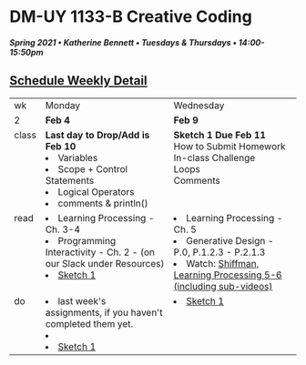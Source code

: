 # DM-UY 1133-B Creative Coding
##### Spring 2021 • Katherine Bennett • Tuesdays & Thursdays • 14:00-15:50pm 


## [Schedule Weekly Detail](Calendar.md) 

<table>
<tr>
<td>wk</td>
<td>Monday </td>
<td>Wednesday </td>
</tr>
<!-- dates -->
<tr>
  <td valign="top">2</td>
  <td valign="top" width="48%"><strong>Feb 4</strong></td>
  <td valign="top" width="48%"><strong>Feb 9</strong></td>
</tr>
<!-- class -->
<tr>
	<td valign="top">class</td>
	<!-- day Mon -->
	<td valign="top" width="48%">
	<strong> Last day to Drop/Add is Feb 10</strong>
	<li> Variables</li>
	<li> Scope + Control Statements</li> 
	<li> Logical Operators </li>
	<li> comments & println()</li>
	</td>
	<!-- day WEd -->
	<td valign="top" width="48%">
	<strong> Sketch 1 Due Feb 11 </strong><br>
	How to Submit Homework <br>
	In-class Challenge <br>
	Loops <br>
	Comments <br>
	</td>
<!-- homework -->
<tr>
  <td valign="top">read</td>
  	<!-- day Tues -->
  	<td valign="top"> 
   <li> Learning Processing - Ch. 3-4 </li>
   <li>Programming Interactivity - Ch. 2 - (on our Slack under Resources)</li>	
   <li> <a href = "Sketch_1.md">Sketch 1</a></li>
	</td>
  	<!-- day Thurs -->
  	<td valign="top"> 
    <li> Learning Processing - Ch. 5 </li>
	<li> Generative Design - P.0, P.1.2.3 - P.2.1.3 </li>
	<li> Watch:  <a href="https://www.youtube.com/user/shiffman/playlists?view=50&sort=dd&shelf_id=2">Shiffman, Learning Processing 5-6 (including sub-videos)</li> </a>	
  	</td>
 </tr>
 <!-- do -->
<tr>
  <td valign="top">do</td>
	<!-- day Tues -->
	<td valign="top">
 	<li> last week's assignments, if you haven't completed them yet.<li>
 	<li><a href = "Sketch_1.md"> Sketch 1 </a></li>
 </td>
  	<!-- day Thurs -->
  	<td valign="top">
  	<li><a href = "Sketch_1.md"> Sketch 1 </a></li>
  	</td>
</tr>
</table>